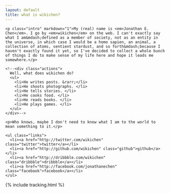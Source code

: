 ```yaml
---
layout: default
title: what is wikichen?
---
```


<body id="home-page">
  <div class="container">

    <p class="intro" markdown="1">My (real) name is <em>Jonathan E. Chen</em>. I go by <em>wikichen</em> on the web. I can't exactly say what I am&mdash;defined as a member of society, not as an entity in the universe, in which case I would be a homo sapien, an animal, a collection of atoms, sentient stardust, and so forth&mdash;because I haven't exactly found it yet, so I've decided to collect a whole bunch of things I do to make sense of my life here and hope it leads me somewhere.</p>

    <!--<div class="actions">
      Well, what does wikichen do?
      <ul>
        <li>He writes posts. &rarr;</li>
        <li>He shoots photographs. </li>
        <li>He tells stories. </li>
        <li>He cooks food. </li>
        <li>He reads books. </li>
        <li>He plays games. </li>
      </ul>
    </div>-->

    <p>Who knows, maybe I don't need to know what I am to the world to mean something to it.</p>

    <ul class="links">
      <li><a href="http://twitter.com/wikichen" class="twitter">twitter</a></li>
      <li><a href="http://github.com/wikichen" class="github">github</a></li>
      <li><a href="http://dribbble.com/wikichen" class="dribbble">dribbble</a></li>
      <li><a href="http://facebook.com/jonathanechen" class="facebook">facebook</a></li>
    </ul>

  </div>
  {% include tracking.html %}
</body>